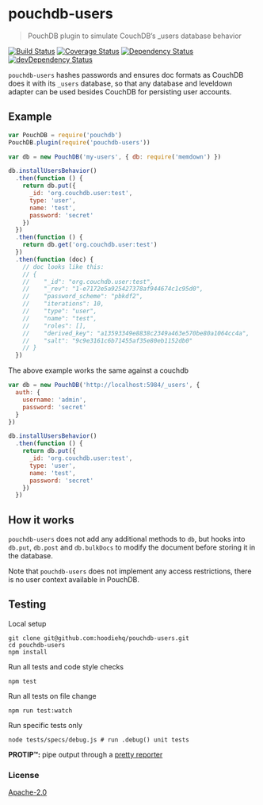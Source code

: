 # pouchdb-users

> PouchDB plugin to simulate CouchDB’s \_users database behavior

[![Build Status](https://travis-ci.org/hoodiehq/pouchdb-users.svg?branch=master)](https://travis-ci.org/hoodiehq/pouchdb-users)
[![Coverage Status](https://coveralls.io/repos/hoodiehq/pouchdb-users/badge.svg?branch=master)](https://coveralls.io/r/hoodiehq/pouchdb-users?branch=master)
[![Dependency Status](https://david-dm.org/hoodiehq/pouchdb-users.svg)](https://david-dm.org/hoodiehq/pouchdb-users)
[![devDependency Status](https://david-dm.org/hoodiehq/pouchdb-users/dev-status.svg)](https://david-dm.org/hoodiehq/pouchdb-users#info=devDependencies)

`pouchdb-users` hashes passwords and ensures doc formats as CouchDB does it with
its `_users` database, so that any database and leveldown adapter can be used
besides CouchDB for persisting user accounts.

## Example

```js
var PouchDB = require('pouchdb')
PouchDB.plugin(require('pouchdb-users'))

var db = new PouchDB('my-users', { db: require('memdown') })

db.installUsersBehavior()
  .then(function () {
    return db.put({
      _id: 'org.couchdb.user:test',
      type: 'user',
      name: 'test',
      password: 'secret'
    })
  })
  .then(function () {
    return db.get('org.couchdb.user:test')
  })
  .then(function (doc) {
    // doc looks like this:
    // {
    //    "_id": "org.couchdb.user:test",
    //    "_rev": "1-e7172e5a925427378af944674c1c95d0",
    //    "password_scheme": "pbkdf2",
    //    "iterations": 10,
    //    "type": "user",
    //    "name": "test",
    //    "roles": [],
    //    "derived_key": "a13593349e8838c2349a463e570be80a1064cc4a",
    //    "salt": "9c9e3161c6b71455af35e80eb1152db0"
    // }
  })
```

The above example works the same against a couchdb

```js
var db = new PouchDB('http://localhost:5984/_users', {
  auth: {
    username: 'admin',
    password: 'secret'
  }
})

db.installUsersBehavior()
  .then(function () {
    return db.put({
      _id: 'org.couchdb.user:test',
      type: 'user',
      name: 'test',
      password: 'secret'
    })
  })
```

## How it works

`pouchdb-users` does not add any additional methods to `db`, but hooks into
`db.put`, `db.post` and `db.bulkDocs` to modify the document before storing it
in the database.

Note that `pouchdb-users` does not implement any access restrictions, there
is no user context available in PouchDB.

## Testing

Local setup

```
git clone git@github.com:hoodiehq/pouchdb-users.git
cd pouchdb-users
npm install
```

Run all tests and code style checks

```
npm test
```

Run all tests on file change

```
npm run test:watch
```

Run specific tests only

```
node tests/specs/debug.js # run .debug() unit tests
```

**PROTIP™:** pipe output through a [pretty reporter](https://www.npmjs.com/package/tape#pretty-reporters)

### License

[Apache-2.0](https://github.com/hoodiehq/hoodie/blob/master/LICENSE)
